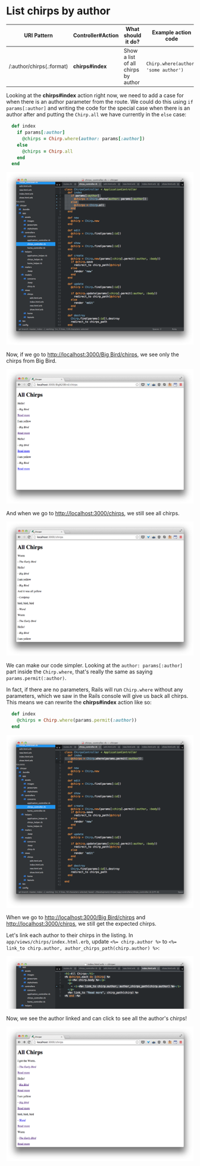 # List chirps by author

| URI Pattern | Controller#Action | What should it do? | Example action code |
| -- | -- | -- | -- |
| /:author/chirps(.:format) | **chirps#index** | Show a list of all chirps by author | `Chirp.where(author: 'some author')` |

Looking at the **chirps#index** action right now, we need to add a case for when there is an author parameter from the route.  We could do this using `if params[:author]` and writing the code for the special case when there is an author after and putting the `Chirp.all` we have currently in the `else` case:

```rb
  def index
    if params[:author]
      @chirps = Chirp.where(author: params[:author])
    else
      @chirps = Chirp.all
    end
  end
```

![](../images/sublime_list_chirps_by_author_if_else.png)

Now, if we go to [http://localhost:3000/Big Bird/chirps](http://localhost:3000/Big%20Bird/chirps), we  see only the chirps from Big Bird.

![](../images/chrome_list_chirps_by_author.png)

And when we go to [http://localhost:3000/chirps](http://localhost:3000/chirps), we still see all chirps.

![](../images/chrome_all_chirps.png)

We can make our code simpler.  Looking at the `author: params[:author]` part inside the `Chirp.where`, that's really the same as saying `params.permit(:author)`.

In fact, if there are no parameters, Rails will run `Chirp.where` without any parameters, which we saw in the Rails console will give us back all chirps.  This means we can rewrite the **chirps#index** action like so:

```rb
  def index
    @chirps = Chirp.where(params.permit(:author))
  end
```

![](../images/sublime_list_chirps_by_author.png)


When we go to [http://localhost:3000/Big Bird/chirps](http://localhost:3000/Big%20Bird/chirps) and [http://localhost:3000/chirps](http://localhost:3000/chirps), we still get the expected chirps.

Let's link each author to their chirps in the listing.  In `app/views/chirps/index.html.erb`, update `<%= chirp.author %>` to `<%= link_to chirp.author, author_chirps_path(chirp.author) %>`:

![](../images/sublime_link_to_author.png)

Now, we see the author linked and can click to see all the author's chirps!

![](../images/chrome_authors_linked.png)
